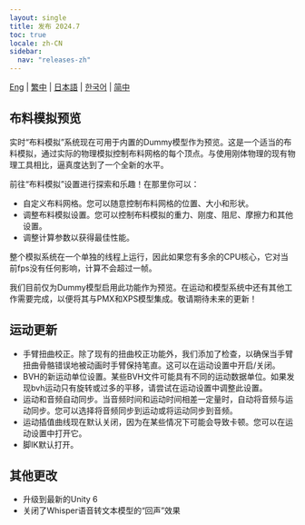 ```yaml
---
layout: single
title: 发布 2024.7
toc: true
locale: zh-CN
sidebar:
  nav: "releases-zh"
---
```

[Eng](/dancexr/releases/2024.7) | [繁中](/tw/dancexr/releases/2024.7) | [日本語](/jp/dancexr/releases/2024.7) | [한국어](/kr/dancexr/releases/2024.7) | [简中](/zh/dancexr/releases/2024.7)

## 布料模拟预览

实时“布料模拟”系统现在可用于内置的Dummy模型作为预览。这是一个适当的布料模拟，通过实际的物理模拟控制布料网格的每个顶点。与使用刚体物理的现有物理工具相比，逼真度达到了一个全新的水平。

前往“布料模拟”设置进行探索和乐趣！在那里你可以：

* 自定义布料网格。您可以随意控制布料网格的位置、大小和形状。
* 调整布料模拟设置。您可以控制布料模拟的重力、刚度、阻尼、摩擦力和其他设置。
* 调整计算参数以获得最佳性能。

整个模拟系统在一个单独的线程上运行，因此如果您有多余的CPU核心，它对当前fps没有任何影响，计算不会超过一帧。

我们目前仅为Dummy模型启用此功能作为预览。在运动和模型系统中还有其他工作需要完成，以便将其与PMX和XPS模型集成。敬请期待未来的更新！

## 运动更新
* 手臂扭曲校正。除了现有的扭曲校正功能外，我们添加了检查，以确保当手臂扭曲骨骼错误地被动画时手臂保持笔直。这可以在运动设置中开启/关闭。
* BVH的新运动单位设置。某些BVH文件可能具有不同的运动数据单位。如果发现bvh运动只有旋转或过多的平移，请尝试在运动设置中调整此设置。
* 运动和音频自动同步。当音频时间和运动时间相差一定量时，自动将音频与运动同步。您可以选择将音频同步到运动或将运动同步到音频。
* 运动插值曲线现在默认关闭，因为在某些情况下可能会导致卡顿。您可以在运动设置中打开它。
* 脚IK默认打开。

## 其他更改
* 升级到最新的Unity 6
* 关闭了Whisper语音转文本模型的“回声”效果